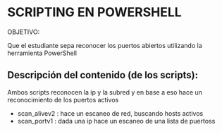 
# SCRIPTING EN POWERSHELL

OBJETIVO:

Que el estudiante sepa reconocer los puertos abiertos utilizando la herramienta PowerShell


## Descripción del contenido (de los scripts):

Ambos scripts reconocen la ip y la subred y en base a eso hace un reconocimiento de los puertos activos

- scan_alivev2 : hace un escaneo de red, buscando hosts activos
- scan_portv1 : dada una ip hace un escaneo de una lista de puertoss
